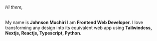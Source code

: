 ###### Hi there, 
My name is **Johnson Muchiri**
I am **Frontend Web Developer**. I love transforming any design into its equivalent web app using **Tailwindcss, Nextjs, Reactjs, Typescript, Python**.
